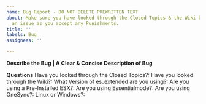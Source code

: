 ```yaml
---
name: Bug Report - DO NOT DELETE PREWRITTEN TEXT
about: Make sure you have looked through the Closed Topics & the Wiki before submitting
  an issue as you accept any Punishments.
title: ''
labels: Bug
assignees: ''

---
```


**Describe the Bug | A Clear & Concise Description of Bug**


**Questions**
Have you looked through the Closed Topics?: 
Have you looked through the Wiki?: 
What Version of es_extended are you using?: 
Are you using a Pre-Installed ESX?: 
Are you using Essentialmode?: 
Are you using OneSync?: 
Linux or Windows?: 
